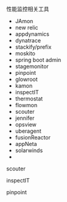 性能监控相关工具

- JAmon
- new relic
- appdynamics
- dynatrace
- stackify/prefix
- moskito
- spring boot admin
- stagemonitor
- pinpoint
- glowroot
- kamon
- inspectIT
- thermostat
- flowmon
- scouter
- jennifer
- opsview
- uberagent
- fusionReactor
- appNeta
- solarwinds
- ​





scouter

inspectIT

pinpoint